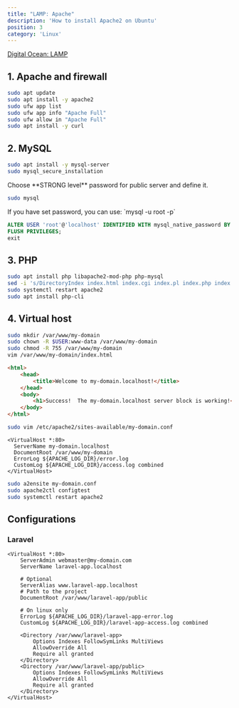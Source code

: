 ```yaml
---
title: "LAMP: Apache"
description: 'How to install Apache2 on Ubuntu'
position: 3
category: 'Linux'
---
```


[Digital Ocean: LAMP](https://www.digitalocean.com/community/tutorials/how-to-install-linux-apache-mysql-php-lamp-stack-ubuntu-18-04)

## 1. Apache and firewall

```bash
sudo apt update
sudo apt install -y apache2
sudo ufw app list
sudo ufw app info "Apache Full"
sudo ufw allow in "Apache Full"
sudo apt install -y curl
```

## 2. MySQL

```bash
sudo apt install -y mysql-server
sudo mysql_secure_installation
```

<content-alert type="info">
Choose **STRONG level** password for public server and define it.
</content-alert>

```bash
sudo mysql
```

<content-alert type="info">
If you have set password, you can use:  
`mysql -u root -p`
</content-alert>

```sql
ALTER USER 'root'@'localhost' IDENTIFIED WITH mysql_native_password BY 'password';
FLUSH PRIVILEGES;
exit
```

## 3. PHP

```bash
sudo apt install php libapache2-mod-php php-mysql
sed -i 's/DirectoryIndex index.html index.cgi index.pl index.php index.xhtml index.htm/DirectoryIndex index.php index.html index.cgi index.pl index.xhtml index.htm/g' /etc/apache2/mods-enabled/dir.conf
sudo systemctl restart apache2
sudo apt install php-cli
```

## 4. Virtual host

```bash
sudo mkdir /var/www/my-domain
sudo chown -R $USER:www-data /var/www/my-domain
sudo chmod -R 755 /var/www/my-domain
vim /var/www/my-domain/index.html
```

```html
<html>
    <head>
        <title>Welcome to my-domain.localhost!</title>
    </head>
    <body>
        <h1>Success!  The my-domain.localhost server block is working!</h1>
    </body>
</html>
```

```bash
sudo vim /etc/apache2/sites-available/my-domain.conf
```

```apacheconf
<VirtualHost *:80>
  ServerName my-domain.localhost
  DocumentRoot /var/www/my-domain
  ErrorLog ${APACHE_LOG_DIR}/error.log
  CustomLog ${APACHE_LOG_DIR}/access.log combined
</VirtualHost>
```

```bash
sudo a2ensite my-domain.conf
sudo apache2ctl configtest
sudo systemctl restart apache2
```

## Configurations

### Laravel

```apacheconf
<VirtualHost *:80>
    ServerAdmin webmaster@my-domain.com
    ServerName laravel-app.localhost

    # Optional
    ServerAlias www.laravel-app.localhost
    # Path to the project
    DocumentRoot /var/www/laravel-app/public

    # On linux only
    ErrorLog ${APACHE_LOG_DIR}/laravel-app-error.log
    CustomLog ${APACHE_LOG_DIR}/laravel-app-access.log combined

    <Directory /var/www/laravel-app>
        Options Indexes FollowSymLinks MultiViews
        AllowOverride All
        Require all granted
    </Directory>
    <Directory /var/www/laravel-app/public>
        Options Indexes FollowSymLinks MultiViews
        AllowOverride All
        Require all granted
    </Directory>
</VirtualHost>
```
